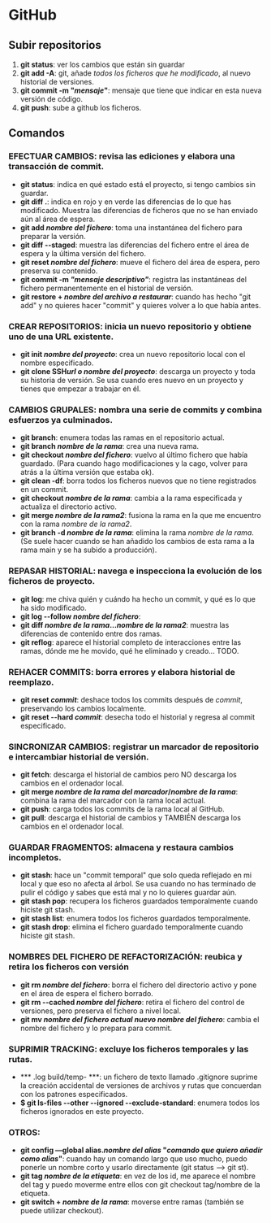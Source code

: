 # GitHub
## Subir repositorios
1. **git status**: ver los cambios que están sin guardar
2. **git add -A**: git, añade *todos los ficheros que he modificado*, al nuevo historial de versiones.
3. **git commit -m "*mensaje*"**: mensaje que tiene que indicar en esta nueva versión de código.
4. **git push**: sube a github los ficheros.

## Comandos
### EFECTUAR CAMBIOS: revisa las ediciones y elabora una transacción de commit.
  - **git status**: indica en qué estado está el proyecto, si tengo cambios sin guardar.
  - **git diff .**: indica en rojo y en verde las diferencias de lo que has modificado. Muestra las diferencias de ficheros que no se han enviado aún al área de espera.
  - **git add *nombre del fichero***: toma una instantánea del fichero para preparar la versión.
  - **git diff --staged**: muestra las diferencias del fichero entre el área de espera y la última versión del fichero.
  - **git reset *nombre del fichero***: mueve el fichero del área de espera, pero preserva su contenido.
  - **git commit -m *"mensaje descriptivo"***: registra las instantáneas del fichero permanentemente en el historial de versión.
  - **git restore + *nombre del archivo a restaurar***: cuando has hecho "git add" y no quieres hacer "commit" y quieres volver a lo que había antes.

### CREAR REPOSITORIOS: inicia un nuevo repositorio y obtiene uno de una URL existente.
  - **git init *nombre del proyecto***: crea un nuevo repositorio local con el nombre especificado.
  - **git clone SSH*url o nombre del proyecto***: descarga un proyecto y toda su historia de versión. Se usa cuando eres nuevo en un proyecto y tienes que empezar a trabajar en él.

### CAMBIOS GRUPALES: nombra una serie de commits y combina esfuerzos ya culminados.
  - **git branch**: enumera todas las ramas en el repositorio actual.
  - **git branch *nombre de la rama***: crea una nueva rama.
  - **git checkout *nombre del fichero***: vuelvo al último fichero que había guardado. (Para cuando hago modificaciones y la cago, volver para atrás a la última versión que estaba ok).
  - **git clean -df**: borra todos los ficheros nuevos que no tiene registrados en un commit.
  - **git checkout *nombre de la rama***: cambia a la rama especificada y actualiza el directorio activo.
  - **git merge *nombre de la rama2***: fusiona la rama en la que me encuentro con la rama *nombre de la rama2*.
  - **git branch -d *nombre de la rama***: elimina la rama *nombre de la rama*. (Se suele hacer cuando se han añadido los cambios de esta rama a la rama main y se ha subido a producción).

### REPASAR HISTORIAL: navega e inspecciona la evolución de los ficheros de proyecto.
  - **git log**: me chiva quién y cuándo ha hecho un commit, y qué es lo que ha sido modificado.
  - **git log --follow *nombre del fichero***: 
  - **git diff *nombre de la rama*...*nombre de la rama2***: muestra las diferencias de contenido entre dos ramas.
  - **git reflog**: aparece el historial completo de interacciones entre las ramas, dónde me he movido, qué he eliminado y creado... TODO.

### REHACER COMMITS: borra errores y elabora historial de reemplazo.
  - **git reset *commit***: deshace todos los commits después de *commit*, preservando los cambios localmente.
  - **git reset --hard *commit***: desecha todo el historial y regresa al commit especificado.

### SINCRONIZAR CAMBIOS: registrar un marcador de repositorio e intercambiar historial de versión.
  - **git fetch**: descarga el historial de cambios pero NO descarga los cambios en el ordenador local.
  - **git merge *nombre de la rama del marcador*/*nombre de la rama***: combina la rama del marcador con la rama local actual.
  - **git push**: carga todos los commits de la rama local al GitHub.
  - **git pull**: descarga el historial de cambios y TAMBIÉN descarga los cambios en el ordenador local.
  
### GUARDAR FRAGMENTOS: almacena y restaura cambios incompletos.
  - **git stash**: hace un "commit temporal" que solo queda reflejado en mi local y que eso no afecta al árbol. Se usa cuando no has terminado de pulir el código y sabes que está mal y no lo quieres guardar aún.
  - **git stash pop**: recupera los ficheros guardados temporalmente cuando hiciste git stash.
  - **git stash list**: enumera todos los ficheros guardados temporalmente.
  - **git stash drop**: elimina el fichero guardado temporalmente cuando hiciste git stash.

### NOMBRES DEL FICHERO DE REFACTORIZACIÓN: reubica y retira los ficheros con versión
  - **git rm *nombre del fichero***: borra el fichero del directorio activo y pone en el área de espera el fichero borrado.
  - **git rm --cached *nombre del fichero***: retira el fichero del control de versiones, pero preserva el fichero a nivel local.
  - **git mv *nombre del fichero actual* *nuevo nombre del fichero***: cambia el nombre del fichero y lo prepara para commit.

### SUPRIMIR TRACKING: excluye los ficheros temporales y las rutas.
  - *** .log build/temp- ***: un fichero de texto llamado .gitignore suprime la creación accidental de versiones de archivos y rutas que concuerdan con los patrones especificados.
  - **$ git ls-files --other --ignored --exclude-standard**: enumera todos los ficheros ignorados en este proyecto.

### OTROS:  
  - **git config —global alias.*nombre del alias* "*comando que quiero añadir como alias*"**: cuando hay un comando largo que uso mucho, puedo ponerle un nombre corto y usarlo directamente (git status --> git st).
  - **git tag *nombre de la etiqueta***: en vez de los id, me aparece el nombre del tag y puedo moverme entre ellos con git checkout tag/nombre de la etiqueta.
  - **git switch + *nombre de la rama***: moverse entre ramas (también se puede utilizar checkout).
  
  
  

